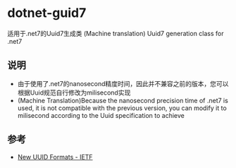 # dotnet-guid7

适用于.net7的Uuid7生成类
(Machine translation) Uuid7 generation class for .net7

## 说明

- 由于使用了.net7的nanosecond精度时间，因此并不兼容之前的版本，您可以根据Uuid规范自行修改为milisecond实现
- (Machine Translation)Because the nanosecond precision time of .net7 is used, it is not compatible with the previous version, you can modify it to milisecond according to the Uuid specification to achieve

## 参考

- [New UUID Formats - IETF](https://www.ietf.org/archive/id/draft-peabody-dispatch-new-uuid-format-01.html#name-uuidv7-encoding-and-decodin)
